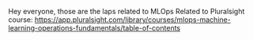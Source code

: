 Hey everyone,
those are the laps related to MLOps Related to Pluralsight course:
https://app.pluralsight.com/library/courses/mlops-machine-learning-operations-fundamentals/table-of-contents
